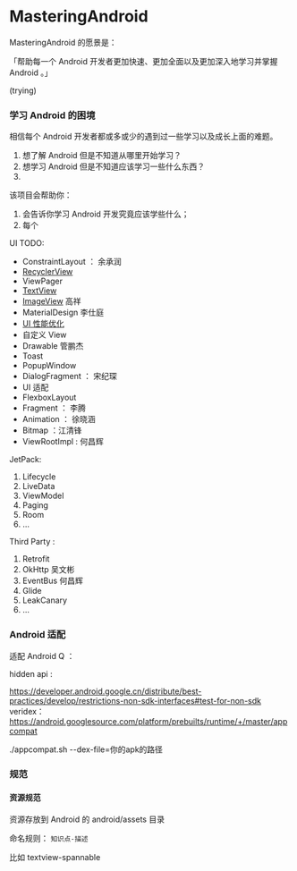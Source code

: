# MasteringAndroid



MasteringAndroid 的愿景是：

「帮助每一个 Android 开发者更加快速、更加全面以及更加深入地学习并掌握 Android 。」

(trying)

### 学习 Android 的困境



相信每个 Android 开发者都或多或少的遇到过一些学习以及成长上面的难题。

1. 想了解 Android 但是不知道从哪里开始学习？
2. 想学习 Android 但是不知道应该学习一些什么东西？
2. 


该项目会帮助你：

1. 会告诉你学习 Android 开发究竟应该学些什么；
2. 每个



UI TODO:

- ConstraintLayout ： 余承润
- [RecyclerView](./android/ui/recyclerview.md)
- ViewPager
- [TextView](./android/ui/textview.md) 
- [ImageView](./android/ui/ImageView.md)  高祥
- MaterialDesign 李仕庭
- [UI 性能优化](./android/ui/UI性能优化.md) 
- 自定义 View
- Drawable   管鹏杰
- Toast
- PopupWindow
- DialogFragment ： 宋纪琛
- UI 适配
- FlexboxLayout
- Fragment ： 李腾
- Animation ： 徐晓涵
- Bitmap  ：江清锋
- ViewRootImpl : 何昌辉



JetPack:

1. Lifecycle
2. LiveData
3. ViewModel
4. Paging
5. Room
6. ...



Third Party :

1. Retrofit
2. OkHttp  吴文彬
3. EventBus 何昌辉
4. Glide
5. LeakCanary
6. ...

### Android 适配


适配 Android Q ：


hidden api :

https://developer.android.google.cn/distribute/best-practices/develop/restrictions-non-sdk-interfaces#test-for-non-sdk
veridex：https://android.googlesource.com/platform/prebuilts/runtime/+/master/appcompat

 ./appcompat.sh --dex-file=你的apk的路径

### 规范



#### 资源规范

资源存放到 Android 的 android/assets 目录



命名规则： `知识点-描述` 

比如 textview-spannable







